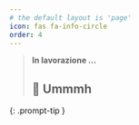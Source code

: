 ```yaml
---
# the default layout is 'page'
icon: fas fa-info-circle
order: 4
---
```


> **In lavorazione ...**
> ## 🤔 Ummmh
{: .prompt-tip }
